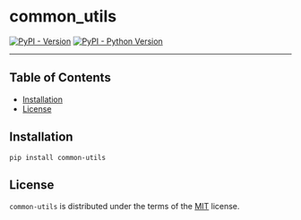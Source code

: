 # common_utils

[![PyPI - Version](https://img.shields.io/pypi/v/common-utils.svg)](https://pypi.org/project/common-utils)
[![PyPI - Python Version](https://img.shields.io/pypi/pyversions/common-utils.svg)](https://pypi.org/project/common-utils)

-----

## Table of Contents

- [Installation](#installation)
- [License](#license)

## Installation

```console
pip install common-utils
```

## License

`common-utils` is distributed under the terms of the [MIT](https://spdx.org/licenses/MIT.html) license.
